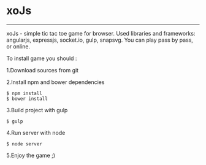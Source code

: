 # xoJs
-----
xoJs - simple tic tac toe game for browser. 
Used libraries and frameworks: angularjs, expressjs, socket.io, gulp, snapsvg.
You can play pass by pass, or online.

To install game you should :

1.Download sources from git

2.Install npm and bower dependencies

    $ npm install
    $ bower install
  
    
3.Build project with gulp

    $ gulp
    
4.Run server with node

    $ node server

5.Enjoy the game ;)